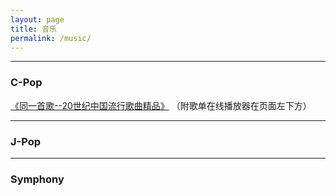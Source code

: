```yaml
---
layout: page
title: 音乐
permalink: /music/
---
```


-----

### C-Pop

[《同一首歌--20世纪中国流行歌曲精品》](https://robert1037.github.io/2022/02/07/cpop-20s.html)  （附歌单在线播放器在页面左下方）

-----

### J-Pop


-----

### Symphony
